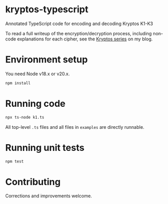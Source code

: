 # kryptos-typescript

Annotated TypeScript code for encoding and decoding Kryptos K1-K3

To read a full writeup of the encryption/decryption process, including non-code explanations for each cipher, see the [Kryptos series](https://isaaclyman.com/blog/tags/kryptos/) on my blog.

# Environment setup

You need Node v18.x or v20.x.

```bash
npm install
```

# Running code

```bash
npx ts-node k1.ts
```

All top-level `.ts` files and all files in `examples` are directly runnable.

# Running unit tests

```bash
npm test
```

# Contributing

Corrections and improvements welcome.